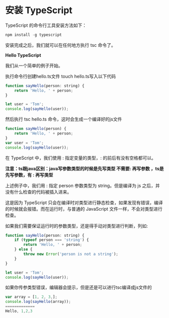 # 安装 TypeScript

TypeScript 的命令行工具安装方法如下：

```javascript
npm install -g typescript
```
安装完成之后，我们就可以在任何地方执行 tsc 命令了。

**Hello TypeScript**

我们从一个简单的例子开始。

执行命令行创建hello.ts文件 touch hello.ts写入以下代码

```javascript
function sayHello(person: string) {
    return 'Hello, ' + person;
}

let user = 'Tom';
console.log(sayHello(user));
```
然后执行 tsc hello.ts 命令，这时会生成一个编译好的js文件

```javascript
function sayHello(person) {
    return 'Hello, ' + person;
}
var user = 'Tom';
console.log(sayHello(user));
```
在 TypeScript 中，我们使用 : 指定变量的类型，: 的前后有没有空格都可以。

**注意：ts跟java区别：java写参数类型的时候是先写类型 不需要: 再写参数 ，ts是先写参数，有 : 再写类型**

上述例子中，我们用 : 指定 person 参数类型为 string。但是编译为 js 之后，并没有什么检查的代码被插入进来。

这是因为 TypeScript 只会在编译时对类型进行静态检查，如果发现有错误，编译的时候就会报错。而在运行时，与普通的 JavaScript 文件一样，不会对类型进行检查。

如果我们需要保证运行时的参数类型，还是得手动对类型进行判断，列如:

```javascript
function sayHello(person: string) {
    if (typeof person === 'string') {
        return 'Hello, ' + person;
    } else {
        throw new Error('person is not a string');
    }
}

let user = 'Tom';
console.log(sayHello(user));
```
如果你传参类型错误，编辑器会提示，但是还是可以进行tsc编译成js文件的
```javascript
var array = [1, 2, 3,];
console.log(sayHello(array));
=============
Hello, 1,2,3
```
